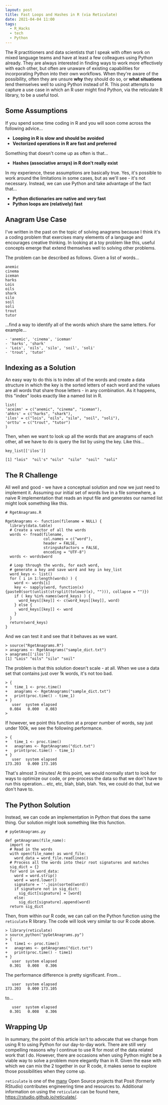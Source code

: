 ```yaml
---
layout: post
title: Fast Loops and Hashes in R (via Reticulate)
date: 2021-04-04 11:00
tags:
  - R_Hacks
  - tech
  - Python
---
```


The R practitioners and data scientists that I speak with often work on mixed language teams and have at least a few colleagues using Python already.  They are always interested in finding ways to work more effectively with each other, but often are unaware of existing capabilities for incorporating Python into their own workflows. When they're aware of the possibility, often they are unsure **why** they should do so, or **what situations** lend themselves well to using Python instead of R. This post attempts to capture a use case in which an R user might find Python, via the reticulate R library, to be a useful tool.

## Some Assumptions

If you spend some time coding in R and you will soon come across the following advice...

-   **Looping in R is slow and should be avoided**
-   **Vectorized operations in R are fast and preferred**

Something that doesn't come up as often is that...

-   **Hashes (associative arrays) in R don't really exist**

In my experience, these assumptions are basically true. Yes, it's possible to work around the limitations in some cases, but as we'll see - it's not necessary. Instead, we can use Python and take advantage of the fact that...

-   **Python dictionaries are native and very fast**
-   **Python loops are (relatively) fast**

## Anagram Use Case

I've written in the past on the topic of solving anagrams because I think it's a coding problem that exercises many elements of a language and encourages creative thinking. In looking at a toy problem like this, useful concepts  emerge that extend themselves well to solving other problems. 

The problem can be described as follows.  Given a list of words...

    anemic
    cinema
    iceman
    harks
    Lois
    oils
    shark
    silo
    soil
    soli
    trout
    tutor

...find a way to identify all of the words which share the same letters.  For example...

```
- 'anemic', 'cinema', 'iceman'
- 'harks', 'shark'
- 'Lois', 'oils', 'silo', 'soil', 'soli'
- 'trout', 'tutor'
```

## Indexing as a Solution

An easy way to do this is to index all of the words and create a data structure in which the key is the sorted letters of each word and the values are all words that share those letters - in any combination. As it happens, this "index" looks exactly like a named list in R.

```
list(
'aceimn' = c("anemic", "cinema", "iceman"),
'ahkrs' = c("harks", "shark"),
'ilos' = c("lois", "oils", "silo", "soil", "soli"),
'orttu' = c("trout", "tutor")
)
```

Then, when we want to look up all the words that are anagrams of each other, all we have to do is query the list by using the key.  Like this...

```
key_list[['ilos']]

[1] "lois"  "oil's" "oils"  "silo"  "soil"  "soli" 
```

## The R Challenge

All well and good - we have a conceptual solution and now we just need to implement it.  Assuming our initial set of words live in a file somewhere, a naive R implementation that reads an input file and generates our named list might look something like this.

```
# RgetAnagrams.R

RgetAnagrams <- function(filename = NULL) {
  library(data.table)
  # Create a vector of all the words
  words <- fread(filename, 
                 col.names = c("word"),
                 header = FALSE,
                 stringsAsFactors = FALSE, 
                 encoding = "UTF-8")
  words <- words$word
  
  # Loop through the words, for each word,
  # generate a key and save word and key in key_list
  word_keys <- list()
  for ( i in 1:length(words) ) {
    word <- words[i]
    key <- sapply(word, function(x){paste0(sort(unlist(strsplit(tolower(x), ""))), collapse = "")})
    if ( key %in% names(word_keys) ) {
      word_keys[[key]] <- c(word_keys[[key]], word)
    } else {
      word_keys[[key]] <- word
    }
  }
  return(word_keys)
}
```

And we can test it and see that it behaves as we want.

```
> source("RgetAnagrams.R")
> anagrams <- RgetAnagrams("sample_dict.txt")
> anagrams[['ilos']]
[1] "Lois" "oils" "silo" "soil"
```

The problem is that this solution doesn't scale - at all.  When we use a data set that contains just over 1k words, it's not too bad.

```
> {
+   time_1 <- proc.time()
+   anagrams <- RgetAnagrams("sample_dict.txt")
+   print(proc.time() - time_1)
+ }
   user  system elapsed 
  0.084   0.000   0.083 
> 
```

If however, we point this function at a proper number of words, say just under 100k, we see the following performance.

```
> {
+   time_1 <- proc.time()
+   anagrams <- RgetAnagrams("dict.txt")
+   print(proc.time() - time_1)
+ }
   user  system elapsed 
173.203   0.000 173.105 
```

That's almost 3 minutes!  At this point, we would normally start to look for ways to optimize our code, or pre-process the data so that we don't have to run this operation... etc, etc, blah, blah, blah.  Yes, we could do that, but we don't have to.  

## The Python Solution

Instead, we can code an implementation in Python that does the same thing.  Our solution might look something like this function.

```
# pyGetAnagrams.py

def getAnagrams(file_name):
  import re
  # Read in the words
  with open(file_name) as word_file: 
    word_data = word_file.readlines()
  # Process all the words into their root signatures and matches 
  sig_dict = {}  
  for word in word_data:
    word = word.strip() 
    word = word.lower()
    signature = ''.join(sorted(word))
    if signature not in sig_dict: 
      sig_dict[signature] = [word]
    else:
      sig_dict[signature].append(word)
  return sig_dict
```

Then, from within our R code, we can call on the Python function using the `reticulate` R library.  The code will look very similar to our R code above.

```
> library(reticulate)
> source_python("pyGetAnagrams.py")
> {
+   time1 <- proc.time()
+   anagrams <- getAnagrams("dict.txt")
+   print(proc.time() - time1)
+ }
   user  system elapsed 
  0.301   0.008   0.306 
```

The performance difference is pretty significant.  From...

```
   user  system elapsed 
173.203   0.000 173.105 
```

to...

```
   user  system elapsed 
  0.301   0.008   0.306 
```

## Wrapping Up

In summary, the point of this article isn't to advocate that we change from using R to using Python for our day-to-day work.  There are still very compelling reasons why I continue to use R for most of the data related work that I do.  However, there are occasions when using Python might be a viable way to solve a problem more elegantly than in R.  Given the ease with which we can mix the 2 together in our R code, it makes sense to explore those possibilities when they come up.

`reticulate` is one of the [many](https://www.rstudio.com/about/rstudio-open-source-packages/) Open Source projects that Posit (formerly RStudio) contributes engineering time and resources to.  Additional information on using the `reticulate` can be found here, https://rstudio.github.io/reticulate/.  

